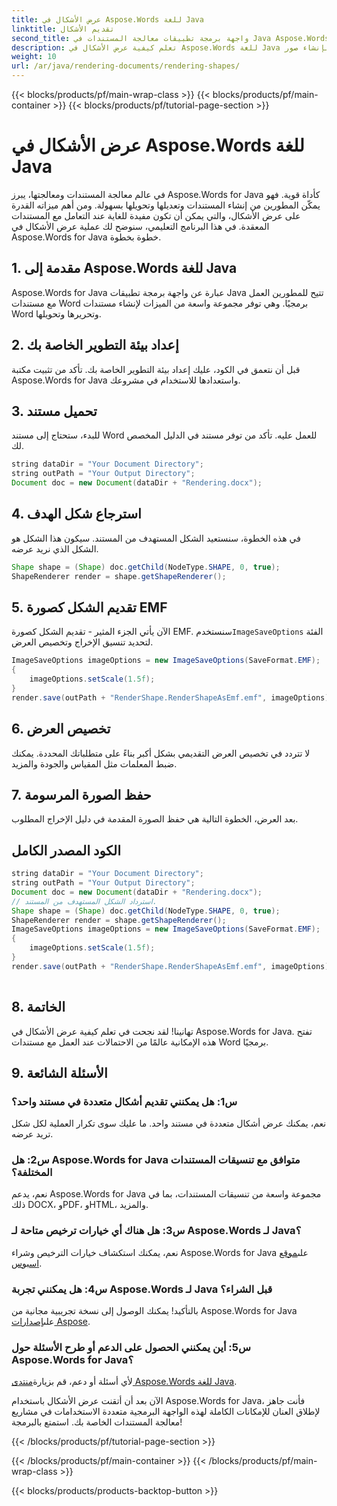 ```yaml
---
title: عرض الأشكال في Aspose.Words للغة Java
linktitle: تقديم الأشكال
second_title: واجهة برمجة تطبيقات معالجة المستندات في Java Aspose.Words
description: تعلم كيفية عرض الأشكال في Aspose.Words للغة Java من خلال هذا البرنامج التعليمي خطوة بخطوة. قم بإنشاء صور EMF برمجيًا.
weight: 10
url: /ar/java/rendering-documents/rendering-shapes/
---
```


{{< blocks/products/pf/main-wrap-class >}}
{{< blocks/products/pf/main-container >}}
{{< blocks/products/pf/tutorial-page-section >}}

# عرض الأشكال في Aspose.Words للغة Java


في عالم معالجة المستندات ومعالجتها، يبرز Aspose.Words for Java كأداة قوية. فهو يمكّن المطورين من إنشاء المستندات وتعديلها وتحويلها بسهولة. ومن أهم ميزاته القدرة على عرض الأشكال، والتي يمكن أن تكون مفيدة للغاية عند التعامل مع المستندات المعقدة. في هذا البرنامج التعليمي، سنوضح لك عملية عرض الأشكال في Aspose.Words for Java خطوة بخطوة.

## 1. مقدمة إلى Aspose.Words للغة Java

Aspose.Words for Java عبارة عن واجهة برمجة تطبيقات Java تتيح للمطورين العمل مع مستندات Word برمجيًا. وهي توفر مجموعة واسعة من الميزات لإنشاء مستندات Word وتحريرها وتحويلها.

## 2. إعداد بيئة التطوير الخاصة بك

قبل أن نتعمق في الكود، عليك إعداد بيئة التطوير الخاصة بك. تأكد من تثبيت مكتبة Aspose.Words for Java واستعدادها للاستخدام في مشروعك.

## 3. تحميل مستند

للبدء، ستحتاج إلى مستند Word للعمل عليه. تأكد من توفر مستند في الدليل المخصص لك.

```java
string dataDir = "Your Document Directory";
string outPath = "Your Output Directory";
Document doc = new Document(dataDir + "Rendering.docx");
```

## 4. استرجاع شكل الهدف

في هذه الخطوة، سنستعيد الشكل المستهدف من المستند. سيكون هذا الشكل هو الشكل الذي نريد عرضه.

```java
Shape shape = (Shape) doc.getChild(NodeType.SHAPE, 0, true);
ShapeRenderer render = shape.getShapeRenderer();
```

## 5. تقديم الشكل كصورة EMF

 الآن يأتي الجزء المثير - تقديم الشكل كصورة EMF. سنستخدم`ImageSaveOptions` الفئة لتحديد تنسيق الإخراج وتخصيص العرض.

```java
ImageSaveOptions imageOptions = new ImageSaveOptions(SaveFormat.EMF);
{
    imageOptions.setScale(1.5f);
}
render.save(outPath + "RenderShape.RenderShapeAsEmf.emf", imageOptions);
```

## 6. تخصيص العرض

لا تتردد في تخصيص العرض التقديمي بشكل أكبر بناءً على متطلباتك المحددة. يمكنك ضبط المعلمات مثل المقياس والجودة والمزيد.

## 7. حفظ الصورة المرسومة

بعد العرض، الخطوة التالية هي حفظ الصورة المقدمة في دليل الإخراج المطلوب.

## الكود المصدر الكامل
```java
string dataDir = "Your Document Directory";
string outPath = "Your Output Directory";
Document doc = new Document(dataDir + "Rendering.docx");
// استرداد الشكل المستهدف من المستند.
Shape shape = (Shape) doc.getChild(NodeType.SHAPE, 0, true);
ShapeRenderer render = shape.getShapeRenderer();
ImageSaveOptions imageOptions = new ImageSaveOptions(SaveFormat.EMF);
{
	imageOptions.setScale(1.5f);
}
render.save(outPath + "RenderShape.RenderShapeAsEmf.emf", imageOptions);
    
```

## 8. الخاتمة

تهانينا! لقد نجحت في تعلم كيفية عرض الأشكال في Aspose.Words for Java. تفتح هذه الإمكانية عالمًا من الاحتمالات عند العمل مع مستندات Word برمجيًا.

## 9. الأسئلة الشائعة

### س1: هل يمكنني تقديم أشكال متعددة في مستند واحد؟

نعم، يمكنك عرض أشكال متعددة في مستند واحد. ما عليك سوى تكرار العملية لكل شكل تريد عرضه.

### س2: هل Aspose.Words for Java متوافق مع تنسيقات المستندات المختلفة؟

نعم، يدعم Aspose.Words for Java مجموعة واسعة من تنسيقات المستندات، بما في ذلك DOCX، وPDF، وHTML، والمزيد.

### س3: هل هناك أي خيارات ترخيص متاحة لـ Aspose.Words لـ Java؟

نعم، يمكنك استكشاف خيارات الترخيص وشراء Aspose.Words for Java على[موقع اسبوس](https://purchase.aspose.com/buy).

### س4: هل يمكنني تجربة Aspose.Words لـ Java قبل الشراء؟

 بالتأكيد! يمكنك الوصول إلى نسخة تجريبية مجانية من Aspose.Words for Java على[إصدارات Aspose](https://releases.aspose.com/).

### س5: أين يمكنني الحصول على الدعم أو طرح الأسئلة حول Aspose.Words for Java؟

 لأي أسئلة أو دعم، قم بزيارة[منتدى Aspose.Words للغة Java](https://forum.aspose.com/).

الآن بعد أن أتقنت عرض الأشكال باستخدام Aspose.Words for Java، فأنت جاهز لإطلاق العنان للإمكانات الكاملة لهذه الواجهة البرمجية متعددة الاستخدامات في مشاريع معالجة المستندات الخاصة بك. استمتع بالبرمجة!

{{< /blocks/products/pf/tutorial-page-section >}}

{{< /blocks/products/pf/main-container >}}
{{< /blocks/products/pf/main-wrap-class >}}

{{< blocks/products/products-backtop-button >}}
